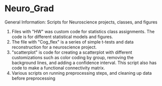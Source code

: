 # Neuro_Grad
General Information: Scripts for Neuroscience projects, classes, and figures
1. Files with "HW" was custom code for statistics class assignments. The code is for different statistical models and figures.
2. The file with "Cog_flex" is a series of simple t-tests and data reconstruction for a neuroscience project.
3. "scatterplot" is code for creating a scatterplot with different customizations such as color coding by group, removing the background lines, and adding a confidence interval. This script also has code to make a functional connectivity matrix. 
4. Various scripts on running preprocessing steps, and cleaning up data before preprocessing
